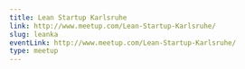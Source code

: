 ```yaml
---
title: Lean Startup Karlsruhe
link: http://www.meetup.com/Lean-Startup-Karlsruhe/
slug: leanka
eventLink: http://www.meetup.com/Lean-Startup-Karlsruhe/
type: meetup
---
```

